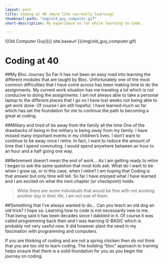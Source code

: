 ```yaml
---
layout: post
title: Coding at 40 (more like currently learning)
thumbnail-path: "img/old_guy_computer.gif"
short-description: My experience so far while learning to Code.

---
```



![Old Computer Guy]({{ site.baseurl }}/img/old_guy_computer.gif)


# Coding at 40

##My Bloc Journey So Far
It has not been an easy road into learning the different modules that are taught by Bloc.  Unfortunately one of the most common difficulties that I have come across has been making time to do the assignments.  My current work situation has me traveling a lot which is not conducive to doing the assignments.  I am not always able to take a personal laptop to the different places that I go so I have lost weeks not being able to get work done.  Of course I am still hopeful.  I have learned much so far which has set the foundation for me to continue the path to becoming a great at coding.

##Military and tired of be away from the family all the time
One of the drawbacks of being in the military is being away from my family.  I have missed many important events in my children’s lives.  I don’t want to continue to be away once I retire.  In fact, I want to reduce the amount of time that I spend commuting.  I would spend anywhere between an hour to an hour and a half going one way.  

##Retirement doesn’t mean the end of work…
As I am getting ready to retire I began to ask the same question that most kids ask.  What do I want to be when I grow up, or in this case, when I retire?  I am hoping that Coding is that answer but only time will tell.  So far I have enjoyed what I have learned and I am excited on what the next chapter (or checkpoint) holds.  
>While there are some individuals that would be fine with not working another day in their life, I am not one of them.

##Something that I’ve always wanted to do…
Can you teach an old dog an old trick?  I hope so.  Learning how to code is not necessarily new to me.  That being said it has been decades since I dabbled in it.  Of course it was called programming back then and I was learning Q-BASIC which is probably not very useful now.  It did however plant the seed in my fascination with programming and computers.

If you are thinking of coding and are not a spring chicken then do not think that you are too old to learn coding.  The building “bloc” approach to training helps ensure that there is a solid foundation for you as you begin the journey on coding.
